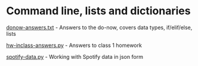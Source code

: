 # Command line, lists and dictionaries

[donow-answers.txt](https://github.com/ilenapeng/foundations/blob/main/02-classwork/donow-answers.txt) - Answers to the do-now, covers data types, if/elif/else, lists

[hw-inclass-answers.py](https://github.com/ilenapeng/foundations/blob/main/02-classwork/hw-inclass-answers.py) - Answers to class 1 homework

[spotify-data.py](https://github.com/ilenapeng/foundations/blob/main/02-classwork/spotify-data.py) - Working with Spotify data in json form

